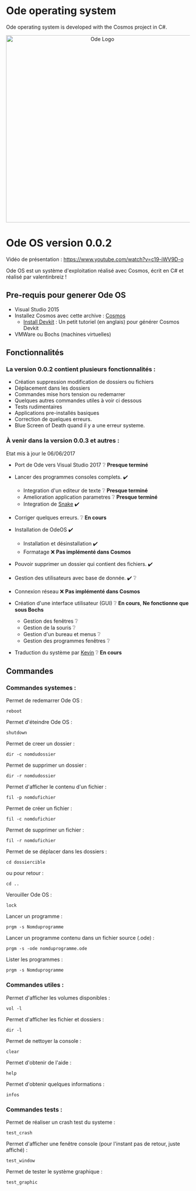 # Ode operating system
Ode operating system is developed with the Cosmos project in C#.

<p align="center">

<img src="https://image.noelshack.com/fichiers/2017/23/1496827575-odeos.png" width="512" title="Ode Logo">

</p>

# Ode OS version 0.0.2
Vidéo de présentation : https://www.youtube.com/watch?v=c19-iWV9D-o

Ode OS est un système d'exploitation réalisé avec Cosmos, écrit en C# et réalisé par valentinbreiz !

## Pre-requis pour generer Ode OS

* Visual Studio 2015
* Installez Cosmos avec cette archive : [Cosmos](https://github.com/jp2masa/cosmos/tree/Bugfixes)
  - [Install Devkit](https://github.com/CosmosOS/Cosmos/wiki/Devkit) : Un petit tutoriel (en anglais) pour générer Cosmos Devkit
* VMWare ou Bochs (machines virtuelles)


## Fonctionnalités
### La version 0.0.2 contient plusieurs fonctionnalités :
* Création suppression modification de dossiers ou fichiers
* Déplacement dans les dossiers
* Commandes mise hors tension ou redemarrer
* Quelques autres commandes utiles à voir ci dessous
* Tests rudimentaires
* Applications pre-installés basiques
* Correction de quelques erreurs.
* Blue Screen of Death quand il y a une erreur systeme.

### À venir dans la version 0.0.3 et autres :
Etat mis à jour le 06/06/2017

* Port de Ode vers Visual Studio 2017                             :grey_question: **Presque terminé**
* Lancer des programmes consoles complets.                        :heavy_check_mark:
  - Integration d'un editeur de texte                             :grey_question: **Presque terminé**
  - Amelioration application parametres                           :grey_question: **Presque terminé**
  - Integration de [Snake](https://github.com/bartashevich/Snake) :heavy_check_mark:

* Corriger quelques erreurs.                                      :grey_question: **En cours**
* Installation de OdeOS                                           :heavy_check_mark:
  - Installation et désinstallation                               :heavy_check_mark:
  - Formatage                                                     :x: **Pas implémenté dans Cosmos**
* Pouvoir supprimer un dossier qui contient des fichiers.         :heavy_check_mark:
* Gestion des utilisateurs avec base de donnée.                   :heavy_check_mark: :grey_question:
* Connexion réseau                                                :x: **Pas implémenté dans Cosmos**
* Création d'une interface utilisateur (GUI)                      :grey_question: **En cours**, **Ne fonctionne que sous Bochs**
  - Gestion des fenêtres                                          :grey_question:
  - Gestion de la souris                                          :grey_question:
  - Gestion d'un bureau et menus                                  :grey_question:
  - Gestion des programmes fenêtres                               :grey_question:
* Traduction du système par [Kevin](https://github.com/TheCool1James) :grey_question: **En cours**

## Commandes

### Commandes systemes :

Permet de redemarrer Ode OS :
```
reboot
```
Permet d'éteindre Ode OS :
```
shutdown
```
Permet de creer un dossier :
```
dir -c nomdudossier
```
Permet de supprimer un dossier :
```
dir -r nomdudossier
```
Permet d'afficher le contenu d'un fichier :
```
fil -p nomdufichier
```
Permet de créer un fichier :
```
fil -c nomdufichier
```
Permet de supprimer un fichier :
```
fil -r nomdufichier
```
Permet de se déplacer dans les dossiers :
```
cd dossiercible
```
ou pour retour :
```
cd ..
```
Verouiller Ode OS :
```
lock
```
Lancer un programme :
```
prgm -s Nomduprogramme
```
Lancer un programme contenu dans un fichier source (.ode) :
```
prgm -s -ode nomduprogramme.ode
```
Lister les programmes :
```
prgm -s Nomduprogramme
```
### Commandes utiles :

Permet d'afficher les volumes disponibles :
```
vol -l
```
Permet d'afficher les fichier et dossiers :
```
dir -l
```
Permet de nettoyer la console :
```
clear
```
Permet d'obtenir de l'aide :
```
help
```
Permet d'obtenir quelques informations :
```
infos
```

### Commandes tests :
Permet de réaliser un crash test du systeme :
```
test_crash
```
Permet d'afficher une fenêtre console (pour l'instant pas de retour, juste affiché) :
```
test_window
```
Permet de tester le système graphique :
```
test_graphic
```
